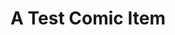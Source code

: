 ---
layout: comic
title: A Test Comic Item
hash: "000008"
slug: "8"
image: "/images/comics/3x1_comic.svg"
---